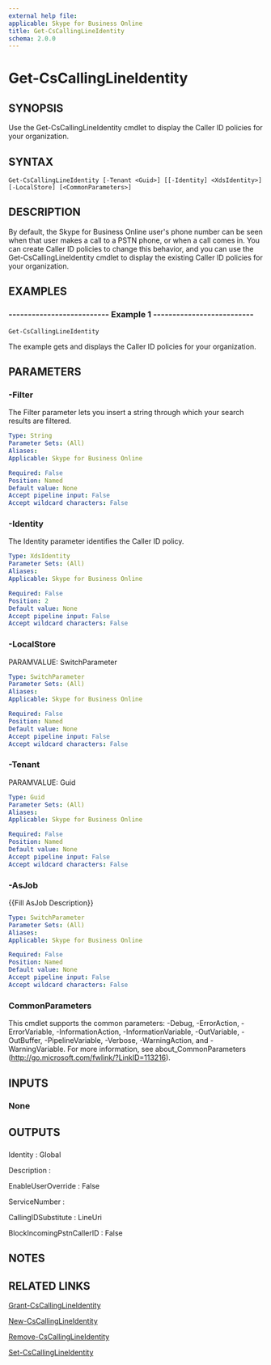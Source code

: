 ```yaml
---
external help file: 
applicable: Skype for Business Online
title: Get-CsCallingLineIdentity
schema: 2.0.0
---
```


# Get-CsCallingLineIdentity

## SYNOPSIS
Use the Get-CsCallingLineIdentity cmdlet to display the Caller ID policies for your organization.

## SYNTAX

```
Get-CsCallingLineIdentity [-Tenant <Guid>] [[-Identity] <XdsIdentity>] [-LocalStore] [<CommonParameters>]
```

## DESCRIPTION
By default, the Skype for Business Online user's phone number can be seen when that user makes a call to a PSTN phone, or when a call comes in. You can create Caller ID policies to change this behavior, and you can use the Get-CsCallingLineIdentity cmdlet to display the existing Caller ID policies for your organization.

## EXAMPLES

### -------------------------- Example 1 --------------------------
```
Get-CsCallingLineIdentity
```

The example gets and displays the Caller ID policies for your organization.

## PARAMETERS

### -Filter
The Filter parameter lets you insert a string through which your search results are filtered.

```yaml
Type: String
Parameter Sets: (All)
Aliases: 
Applicable: Skype for Business Online

Required: False
Position: Named
Default value: None
Accept pipeline input: False
Accept wildcard characters: False
```

### -Identity
The Identity parameter identifies the Caller ID policy.

```yaml
Type: XdsIdentity
Parameter Sets: (All)
Aliases: 
Applicable: Skype for Business Online

Required: False
Position: 2
Default value: None
Accept pipeline input: False
Accept wildcard characters: False
```

### -LocalStore
PARAMVALUE: SwitchParameter

```yaml
Type: SwitchParameter
Parameter Sets: (All)
Aliases: 
Applicable: Skype for Business Online

Required: False
Position: Named
Default value: None
Accept pipeline input: False
Accept wildcard characters: False
```

### -Tenant
PARAMVALUE: Guid

```yaml
Type: Guid
Parameter Sets: (All)
Aliases: 
Applicable: Skype for Business Online

Required: False
Position: Named
Default value: None
Accept pipeline input: False
Accept wildcard characters: False
```

### -AsJob
{{Fill AsJob Description}}

```yaml
Type: SwitchParameter
Parameter Sets: (All)
Aliases: 
Applicable: Skype for Business Online

Required: False
Position: Named
Default value: None
Accept pipeline input: False
Accept wildcard characters: False
```

### CommonParameters
This cmdlet supports the common parameters: -Debug, -ErrorAction, -ErrorVariable, -InformationAction, -InformationVariable, -OutVariable, -OutBuffer, -PipelineVariable, -Verbose, -WarningAction, and -WarningVariable. For more information, see about_CommonParameters (http://go.microsoft.com/fwlink/?LinkID=113216).


## INPUTS

### None


## OUTPUTS

### 
Identity                  : Global

Description               :

EnableUserOverride        : False

ServiceNumber             :

CallingIDSubstitute       : LineUri

BlockIncomingPstnCallerID : False


## NOTES


## RELATED LINKS

[Grant-CsCallingLineIdentity](Grant-CsCallingLineIdentity.md)

[New-CsCallingLineIdentity](New-CsCallingLineIdentity.md)

[Remove-CsCallingLineIdentity](Remove-CsCallingLineIdentity.md)

[Set-CsCallingLineIdentity](Set-CsCallingLineIdentity.md)

